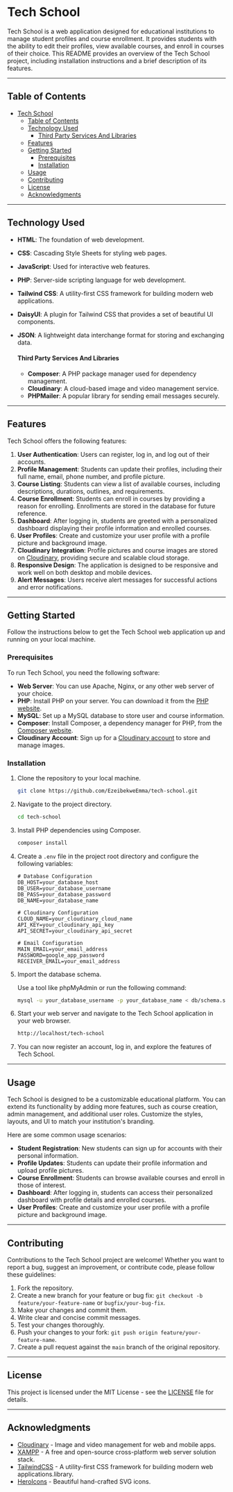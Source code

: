 # Tech School

Tech School is a web application designed for educational institutions to manage student profiles and course enrollment. It provides students with the ability to edit their profiles, view available courses, and enroll in courses of their choice. This README provides an overview of the Tech School project, including installation instructions and a brief description of its features.

---

## Table of Contents

- [Tech School](#tech-school)
  - [Table of Contents](#table-of-contents)
  - [Technology Used](#technology-used)
    - [Third Party Services And Libraries](#third-party-services-and-libraries)
  - [Features](#features)
  - [Getting Started](#getting-started)
    - [Prerequisites](#prerequisites)
    - [Installation](#installation)
  - [Usage](#usage)
  - [Contributing](#contributing)
  - [License](#license)
  - [Acknowledgments](#acknowledgments)

---

## Technology Used

- **HTML**: The foundation of web development.
- **CSS**: Cascading Style Sheets for styling web pages.
- **JavaScript**: Used for interactive web features.
- **PHP**: Server-side scripting language for web development.
- **Tailwind CSS**: A utility-first CSS framework for building modern web applications.
- **DaisyUI**: A plugin for Tailwind CSS that provides a set of beautiful UI components.
- **JSON**: A lightweight data interchange format for storing and exchanging data.

  #### Third Party Services And Libraries

  - **Composer**: A PHP package manager used for dependency management.
  - **Cloudinary**: A cloud-based image and video management service.
  - **PHPMailer**: A popular library for sending email messages securely.

---

## Features

Tech School offers the following features:

1. **User Authentication**: Users can register, log in, and log out of their accounts.
2. **Profile Management**: Students can update their profiles, including their full name, email, phone number, and profile picture.
3. **Course Listing**: Students can view a list of available courses, including descriptions, durations, outlines, and requirements.
4. **Course Enrollment**: Students can enroll in courses by providing a reason for enrolling. Enrollments are stored in the database for future reference.
5. **Dashboard**: After logging in, students are greeted with a personalized dashboard displaying their profile information and enrolled courses.
6. **User Profiles**: Create and customize your user profile with a profile picture and background image.
7. **Cloudinary Integration**: Profile pictures and course images are stored on [Cloudinary](https://cloudinary.com/), providing secure and scalable cloud storage.
8. **Responsive Design**: The application is designed to be responsive and work well on both desktop and mobile devices.
9. **Alert Messages**: Users receive alert messages for successful actions and error notifications.

---

## Getting Started

Follow the instructions below to get the Tech School web application up and running on your local machine.

### Prerequisites

To run Tech School, you need the following software:

- **Web Server**: You can use Apache, Nginx, or any other web server of your choice.
- **PHP**: Install PHP on your server. You can download it from the [PHP website](https://www.php.net/).
- **MySQL**: Set up a MySQL database to store user and course information.
- **Composer**: Install Composer, a dependency manager for PHP, from the [Composer website](https://getcomposer.org/).
- **Cloudinary Account**: Sign up for a [Cloudinary account](https://cloudinary.com/) to store and manage images.

### Installation

1. Clone the repository to your local machine.

   ```bash
   git clone https://github.com/EzeibekweEmma/tech-school.git
   ```

2. Navigate to the project directory.

   ```bash
   cd tech-school
   ```

3. Install PHP dependencies using Composer.

   ```bash
   composer install
   ```

4. Create a `.env` file in the project root directory and configure the following variables:

   ```dotenv
   # Database Configuration
   DB_HOST=your_database_host
   DB_USER=your_database_username
   DB_PASS=your_database_password
   DB_NAME=your_database_name

   # Cloudinary Configuration
   CLOUD_NAME=your_cloudinary_cloud_name
   API_KEY=your_cloudinary_api_key
   API_SECRET=your_cloudinary_api_secret

   # Email Configuration
   MAIN_EMAIL=your_email_address
   PASSWORD=google_app_password
   RECEIVER_EMAIL=your_email_address
   ```

5. Import the database schema.

   Use a tool like phpMyAdmin or run the following command:

   ```bash
   mysql -u your_database_username -p your_database_name < db/schema.sql
   ```

6. Start your web server and navigate to the Tech School application in your web browser.

   ```bash
   http://localhost/tech-school
   ```

7. You can now register an account, log in, and explore the features of Tech School.

---

## Usage

Tech School is designed to be a customizable educational platform. You can extend its functionality by adding more features, such as course creation, admin management, and additional user roles. Customize the styles, layouts, and UI to match your institution's branding.

Here are some common usage scenarios:

- **Student Registration**: New students can sign up for accounts with their personal information.
- **Profile Updates**: Students can update their profile information and upload profile pictures.
- **Course Enrollment**: Students can browse available courses and enroll in those of interest.
- **Dashboard**: After logging in, students can access their personalized dashboard with profile details and enrolled courses.
- **User Profiles**: Create and customize your user profile with a profile picture and background image.

---

## Contributing

Contributions to the Tech School project are welcome! Whether you want to report a bug, suggest an improvement, or contribute code, please follow these guidelines:

1. Fork the repository.
2. Create a new branch for your feature or bug fix: `git checkout -b feature/your-feature-name` or `bugfix/your-bug-fix`.
3. Make your changes and commit them.
4. Write clear and concise commit messages.
5. Test your changes thoroughly.
6. Push your changes to your fork: `git push origin feature/your-feature-name`.
7. Create a pull request against the `main` branch of the original repository.

---

## License

This project is licensed under the MIT License - see the [LICENSE](LICENSE) file for details.

---

## Acknowledgments

- [Cloudinary](https://cloudinary.com/) - Image and video management for web and mobile apps.
- [XAMPP](https://www.apachefriends.org/index.html) - A free and open-source cross-platform web server solution stack.
- [TailwindCSS](https://tailwindcss.com/) - A utility-first CSS framework for building modern web applications.library.
- [HeroIcons](https://heroicons.com/) - Beautiful hand-crafted SVG icons.
